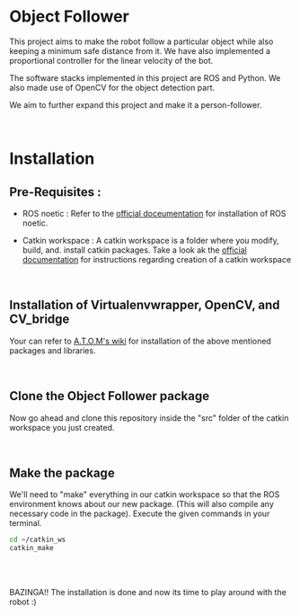 # Object Follower

This project aims to make the robot follow a particular object while also keeping a minimum safe distance from it. We have also implemented a proportional controller for the linear velocity of the bot. 

The software stacks implemented in this project are ROS and Python. We also made use of OpenCV for the object detection part.

We aim to further expand this project and make it a person-follower.


<br>

# Installation

## Pre-Requisites :
- ROS noetic : Refer to the [official doceumentation](http://wiki.ros.org/noetic/Installation/Ubuntu) for installation of ROS noetic.
               
- Catkin workspace : A catkin workspace is a folder where you modify, build, and. install catkin packages. Take a look ak the [official documentation](http://wiki.ros.org/catkin/Tutorials/create_a_workspace) for instructions regarding creation of a catkin workspace


<br>

## Installation of Virtualenvwrapper, OpenCV, and CV_bridge

Your can refer to [A.T.O.M's wiki](https://atom-robotics-lab.github.io/wiki/setup/virtualenv.html) for installation of the above mentioned packages and libraries.

<br>

## Clone the Object Follower package
Now go ahead and clone this repository inside the "src" folder of the catkin workspace you just created.

<br>

## Make the package
We'll need to "make" everything in our catkin workspace so that the ROS environment knows about our new package.  (This will also compile any necessary code in the package). Execute the given commands in your terminal.

```bash
cd ~/catkin_ws
catkin_make
```









<br><br>







BAZINGA!! The installation is done and now its time to play around with the robot :)



